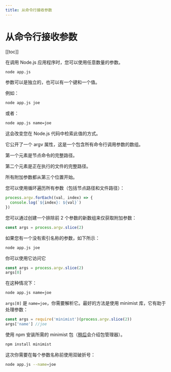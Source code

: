 ```yaml
---
title: 从命令行接收参数
---
```


# 从命令行接收参数

[[toc]]

在调用 Node.js 应用程序时，您可以使用任意数量的参数。

```bash
node app.js
```

参数可以是独立的，也可以有一个键和一个值。

例如：
```bash
node app.js joe
```
或者：
```bash
node app.js name=joe
```
这会改变您在 Node.js 代码中检索此值的方式。

它公开了一个 argv 属性，这是一个包含所有命令行调用参数的数组。

第一个元素是节点命令的完整路径。

第二个元素是正在执行的文件的完整路径。

所有附加参数都从第三个位置开始。

您可以使用循环遍历所有参数（包括节点路径和文件路径）：

```js
process.argv.forEach((val, index) => {
  console.log(`${index}: ${val}`)
})
```

您可以通过创建一个排除前 2 个参数的新数组来仅获取附加参数：

```js
const args = process.argv.slice(2)
```

如果您有一个没有索引名称的参数，如下所示：

```bash
node app.js joe
```

你可以使用它访问它

```js
const args = process.argv.slice(2)
args[0]
```

在这种情况下：

```bash
node app.js name=joe
```

`` args[0] `` 是 `` name=joe ``，你需要解析它。最好的方法是使用 minimist 库，它有助于处理参数：

```js
const args = require('minimist')(process.argv.slice(2))
args['name'] //joe
```

使用 npm 安装所需的 minimist 包（[稍后](https://nodejs.dev/learn/an-introduction-to-the-npm-package-manager)会介绍包管理器）。

```bash
npm install minimist
```

这次你需要在每个参数名称前使用双破折号：

```bash
node app.js --name=joe
```